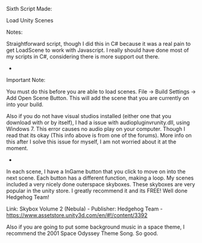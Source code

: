 Sixth Script Made:

Load Unity Scenes

Notes:
	
Straightforward script, though I did this in C# because it was a real pain to get LoadScene to work with Javascript. I really should have done most of my scripts in C#, considering there is more support out there.
	
-

Important Note: 

You must do this before you are able to load scenes. File -> Build Settings -> Add Open Scene Button. This will add the scene that you are currently on into your build. 
			
Also if you do not have visual studios installed (either one that you download with or by itself), I had a issue with audiopluginvrunity.dll, using Windows 7. This error causes no audio play on your computer. Though I read that its okay (This info above is from one of the forums). More info on this after I solve this issue for myself, I am not worried about it at the moment. 

-
		
In each scene, I have a InGame button that you click to move on into the next scene. Each button has a different function, making a loop. My scenes included a very nicely done outerspace skyboxes. These skyboxes are very popular in the unity store. I greatly recommend it and its FREE! Well done Hedgehog Team!

Link: Skybox Volume 2 (Nebula) - Publisher: Hedgehog Team - https://www.assetstore.unity3d.com/en/#!/content/3392
		
Also if you are going to put some background music in a space theme, I recommend the 2001 Space Odyssey Theme Song. So good.
